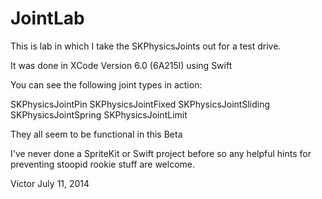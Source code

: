 JointLab
========

This is lab in which I take the SKPhysicsJoints out for a test drive.

It was done in XCode Version 6.0 (6A215l) using Swift

You can see the following joint types in action:

SKPhysicsJointPin
SKPhysicsJointFixed
SKPhysicsJointSliding
SKPhysicsJointSpring
SKPhysicsJointLimit

They all seem to be functional in this Beta 

I've never done a SpriteKit or Swift project before so any helpful hints 
for preventing stoopid rookie stuff are welcome.

Victor
July 11, 2014

